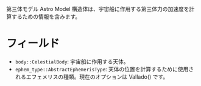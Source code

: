 第三体モデル Astro Model 構造体は、宇宙船に作用する第三体力の加速度を計算するための情報を含みます。

# フィールド

  * `body::CelestialBody`: 宇宙船に作用する天体。
  * `ephem_type::AbstractEphemerisType`: 天体の位置を計算するために使用されるエフェメリスの種類。現在のオプションは Vallado() です。
